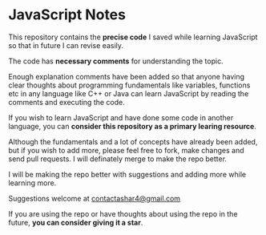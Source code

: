 # JavaScript Notes
This repository contains the **precise code** I saved while learning JavaScript so that in future I can revise easily.  
  
The code has **necessary comments** for understanding the topic.
  
Enough explanation comments have been added so that anyone having clear thoughts about programming fundamentals like variables, functions etc in any language like C++ or Java can learn JavaScript by reading the comments and executing the code.  
  
If you wish to learn JavaScript and have done some code in another language, you can **consider this repository as a primary learing resource**. 
  
Although the fundamentals and a lot of concepts have already been added, but if you wish to add more, please feel free to fork, make changes and send pull requests.
I will definately merge to make the repo better.

I will be making the repo better with suggestions and adding more while learning more.  
  
Suggestions welcome at contactashar4@gmail.com

If you are using the repo or have thoughts about using the repo in the future, **you can consider giving it a star**.